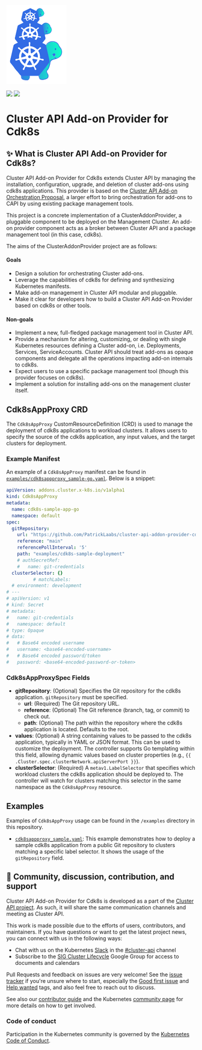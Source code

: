 <a href="https://cluster-api.sigs.k8s.io"><img alt="capi" src="./logos/kubernetes-cluster-logos_final-02.svg" width="160x" /></a>
<p>
<a href="https://godoc.org/sigs.k8s.io/cluster-api"><img src="https://godoc.org/sigs.k8s.io/cluster-api?status.svg"></a>
<!-- join kubernetes slack channel for cluster-api -->
<a href="http://slack.k8s.io/">
<img src="https://img.shields.io/badge/join%20slack-%23cluster--api-brightgreen"></a>
</p>

# Cluster API Add-on Provider for Cdk8s

## ✨ What is Cluster API Add-on Provider for Cdk8s?

Cluster API Add-on Provider for Cdk8s extends Cluster API by managing the installation, configuration, upgrade, and deletion of cluster add-ons using cdk8s applications. This provider is based on the [Cluster API Add-on Orchestration Proposal](https://github.com/kubernetes-sigs/cluster-api/blob/main/docs/proposals/20220712-cluster-api-addon-orchestration.md), a larger effort to bring orchestration for add-ons to CAPI by using existing package management tools.

This project is a concrete implementation of a ClusterAddonProvider, a pluggable component to be deployed on the Management Cluster. An add-on provider component acts as a broker between Cluster API and a package management tool (in this case, cdk8s).

The aims of the ClusterAddonProvider project are as follows:

#### Goals

- Design a solution for orchestrating Cluster add-ons.
- Leverage the capabilities of cdk8s for defining and synthesizing Kubernetes manifests.
- Make add-on management in Cluster API modular and pluggable.
- Make it clear for developers how to build a Cluster API Add-on Provider based on cdk8s or other tools.

#### Non-goals

- Implement a new, full-fledged package management tool in Cluster API.
- Provide a mechanism for altering, customizing, or dealing with single Kubernetes resources defining a Cluster add-on, i.e. Deployments, Services, ServiceAccounts. Cluster API should treat add-ons as opaque components and delegate all the operations impacting add-on internals to cdk8s.
- Expect users to use a specific package management tool (though this provider focuses on cdk8s).
- Implement a solution for installing add-ons on the management cluster itself.

## Cdk8sAppProxy CRD

The `Cdk8sAppProxy` CustomResourceDefinition (CRD) is used to manage the deployment of cdk8s applications to workload clusters. It allows users to specify the source of the cdk8s application, any input values, and the target clusters for deployment.

### Example Manifest

An example of a `Cdk8sAppProxy` manifest can be found in [`examples/cdk8sappproxy_sample-go.yaml`](./examples/cdk8sappproxy_sample.yaml). Below is a snippet:

```yaml
apiVersion: addons.cluster.x-k8s.io/v1alpha1
kind: Cdk8sAppProxy
metadata:
  name: cdk8s-sample-app-go
  namespace: default
spec:
  gitRepository:
    url: "https://github.com/PatrickLaabs/cluster-api-addon-provider-cdk8s"
    reference: "main"
    referencePollInterval: '5'
    path: "examples/cdk8s-sample-deployment"
    # authSecretRef:
    #   name: git-credentials
  clusterSelector: {}
          # matchLabels:
  # environment: development
# ---
# apiVersion: v1
# kind: Secret
# metadata:
#   name: git-credentials
#   namespace: default
# type: Opaque
# data:
#   # Base64 encoded username
#   username: <base64-encoded-username>
#   # Base64 encoded password/token
#   password: <base64-encoded-password-or-token>

```

### Cdk8sAppProxySpec Fields

- **gitRepository**: (Optional) Specifies the Git repository for the cdk8s application. `gitRepository` must be specified.
    - **url**: (Required) The Git repository URL.
    - **reference**: (Optional) The Git reference (branch, tag, or commit) to check out.
    - **path**: (Optional) The path within the repository where the cdk8s application is located. Defaults to the root.
- **values**: (Optional) A string containing values to be passed to the cdk8s application, typically in YAML or JSON format. This can be used to customize the deployment. The controller supports Go templating within this field, allowing dynamic values based on cluster properties (e.g., `{{ .Cluster.spec.clusterNetwork.apiServerPort }}`).
- **clusterSelector**: (Required) A `metav1.LabelSelector` that specifies which workload clusters the cdk8s application should be deployed to. The controller will watch for clusters matching this selector in the same namespace as the `Cdk8sAppProxy` resource.

## Examples

Examples of `Cdk8sAppProxy` usage can be found in the `/examples` directory in this repository.

-   [`cdk8sappproxy_sample.yaml`](./examples/cdk8sappproxy_sample.yaml): This example demonstrates how to deploy a sample cdk8s application from a public Git repository to clusters matching a specific label selector. It shows the usage of the `gitRepository` field.

## 🤗 Community, discussion, contribution, and support

Cluster API Add-on Provider for Cdk8s is developed as a part of the [Cluster API project](https://github.com/kubernetes-sigs/cluster-api). As such, it will share the same communication channels and meeting as Cluster API.

This work is made possible due to the efforts of users, contributors, and maintainers. If you have questions or want to get the latest project news, you can connect with us in the following ways:

- Chat with us on the Kubernetes [Slack](http://slack.k8s.io/) in the [#cluster-api](https://kubernetes.slack.com/archives/C8TSNPY4T) channel
- Subscribe to the [SIG Cluster Lifecycle](https://groups.google.com/forum/#!forum/kubernetes-sig-cluster-lifecycle) Google Group for access to documents and calendars

Pull Requests and feedback on issues are very welcome!
See the [issue tracker](https://github.com/PatrickLaabs/cluster-api-addon-provider-cdk8s/issues) if you're unsure where to start, especially the [Good first issue](https://github.com/PatrickLaabs/cluster-api-addon-provider-cdk8s/issues?q=is%3Aopen+is%3Aissue+label%3A%22good+first+issue%22) and [Help wanted](https://github.com/PatrickLaabs/cluster-api-addon-provider-cdk8s/issues?q=is%3Aopen+is%3Aissue+label%3A%22help+wanted%22) tags, and
also feel free to reach out to discuss.

See also our [contributor guide](CONTRIBUTING.md) and the Kubernetes [community page](https://kubernetes.io/community/) for more details on how to get involved.

### Code of conduct

Participation in the Kubernetes community is governed by the [Kubernetes Code of Conduct](code-of-conduct.md).
